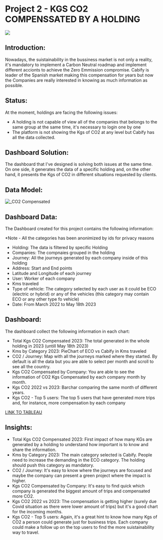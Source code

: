# Project 2 - KGS CO2 COMPENSSATED BY A HOLDING

<p align="left"><img src="https://ep01.epimg.net/estaticos/arc/2021/08/leroy-bosques/images/ilustracion-bosques.svg"></p>

## **Introduction:**

Nowadays, the suistainability in the bussiness market is not only a reality, it's mandatory to implement a Carbon Neutral roadmap and implement different accionts to achieve the Zero Emmission compromise. Cabify is leader of the Spanish market making this compensation for years but now the Companies are really interested in knowing as much information as possible. 

## **Status:**

At the moment, holdings are facing the following issues: 

- A holding is not capable of view all of the companies that belongs to the same group at the same time, it's necessary to login one by one
- The platform is not showing the Kgs of CO2 at any level but Cabify has all the data collected. 

## **Dashboard Solution:**

The dashboard that I've designed is solving both issues at the same time. On one side, it generates the data of a specific holding and, on the other hand, it presents the Kgs of CO2 in different situations requested by clients. 

## **Data Model:**

![_CO2 Compensated](https://github.com/Louruiz89/Project_2/assets/123680936/c602e844-f196-4b4b-b2d1-34e378e31dee)

## **Dashboard Data:**

The Dashboard created for this project contains the following information: 

*Note - All the categories has been anonimized by ids for privacy reasons

- Holding: The data is filtered by specific Holding
- Companies: The compnaies grouped in the holding
- Journey: All the journeys generated by each company inside of this holding
- Address: Start and End points
- Latitude and Longitude of each journey
- User: Worker of each company
- Kms traveled
- Type of vehicle: The category selected by each user as it could be ECO (electric or hybrid) or any of the vehicles (this category may contain ECO or any other type fo vehicle) 
- Date: From March 2022 to May 18th 2023

## **Dashboard:**
The dashboard collect the following information in each chart: 

- Total Kgs CO2 Compensated 2023: The total generated in the whole holding in 2023 (untill May 18th 2023)
- Kms by Category 2023: PieChart of ECO vs Cabify in Kms traveled
- CO2 / Journey: Map with all the journeys marked where they started. By default is all the data but you are able to select per month and scroll to see all the country. 
- Kgs CO2 Compensated by Company: You are able to see the information of CO2 Kgs Compensated by each company month by month. 
- Kgs CO2 2022 vs 2023: Barchar comparing the same month of different years. 
- Kgs CO2 - Top 5 users: The top 5 users that have generated more trips and, for instance, more compensation by each company

[LINK TO TABLEAU](https://tableau.cabify.com/#/site/cabify/views/CB4CO2ParentCliente/Dashboard12_1?:iid=5)

## **Insights:**

- Total Kgs CO2 Compensated 2023: First impact of how many KGs are generated by a holding to understand how important is to know and share the information. 
- Kms by Category 2023: The main category selected is Cabify. People need to increase the demanding in the ECO category. The holding should push this category as mandatory.
- CO2 / Journey: It's easy to know where the journeys are focused and maybe the company can present a green project where the impact is higher. 
- Kgs CO2 Compensated by Company: It's easy to find quick which company is generated the biggest amount of trips and compensated more CO2. 
- Kgs CO2 2022 vs 2023: The compensation is getting higher (surely due Covid situation as there were lower amount of trips) but it's a good chart for the incoming months. 
- Kgs CO2 - Top 5 users: Again, it's a great hint to know how many Kgs of CO2 a person could generate just for business trips. Each company could make a follow up on the top users to find the more suistainability way to travel. 
